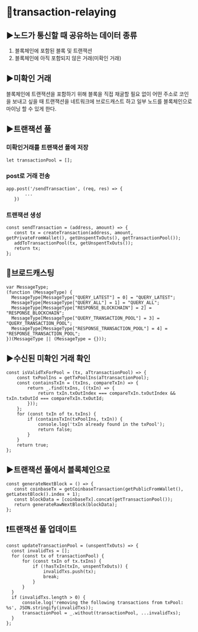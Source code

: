 # :love_letter:transaction-relaying

## :arrow_forward:노드가 통신할 때 공유하는 데이터 종류
 1. 블록체인에 포함된 블록 및 트랜잭션
 2. 블록체인에 아직 포함되지 않은 거래(미확인 거래)
 
## :arrow_forward:미확인 거래
 블록체인에 트랜잭션을 포함하기 위해 블록을 직접 채굴할 필요 없이 
 어떤 주소로 코인을 보내고 싶을 때 트랜잭션을 네트워크에 브로드캐스트 하고 일부 노드를 블록체인으로 마이닝 할 수 있게 한다.
 
## :arrow_forward:트랜잭션 풀
 
 ### 미확인거래를 트랜잭션 폴에 저장
 
 ```
 let transactionPool = [];
 ```
 
 ### post로 거래 전송
 
 ```
 app.post('/sendTransaction', (req, res) => {
        ...
    })
 ```
 ### 트랜잭션 생성
 
 ```
 const sendTransaction = (address, amount) => {
    const tx = createTransaction(address, amount, getPrivateFromWallet(), getUnspentTxOuts(), getTransactionPool());
    addToTransactionPool(tx, getUnspentTxOuts());
    return tx;
};
 ```
 ## :mega:브로드캐스팅
  ```
 var MessageType;
(function (MessageType) {
    MessageType[MessageType["QUERY_LATEST"] = 0] = "QUERY_LATEST";
    MessageType[MessageType["QUERY_ALL"] = 1] = "QUERY_ALL";
    MessageType[MessageType["RESPONSE_BLOCKCHAIN"] = 2] = "RESPONSE_BLOCKCHAIN";
    MessageType[MessageType["QUERY_TRANSACTION_POOL"] = 3] = "QUERY_TRANSACTION_POOL";
    MessageType[MessageType["RESPONSE_TRANSACTION_POOL"] = 4] = "RESPONSE_TRANSACTION_POOL";
})(MessageType || (MessageType = {}));
 ```

## :arrow_forward:수신된 미확인 거래 확인

```
const isValidTxForPool = (tx, aTtransactionPool) => {
    const txPoolIns = getTxPoolIns(aTtransactionPool);
    const containsTxIn = (txIns, compareTxIn) => {
        return _.find(txIns, ((txIn) => {
            return txIn.txOutIndex === compareTxIn.txOutIndex && txIn.txOutId === compareTxIn.txOutId;
        }));
    };
    for (const txIn of tx.txIns) {
        if (containsTxIn(txPoolIns, txIn)) {
            console.log('txIn already found in the txPool');
            return false;
        }
    }
    return true;
};
 ```
 
## :arrow_forward:트랜잭션 풀에서 블록체인으로
 
 ```
 const generateNextBlock = () => {
    const coinbaseTx = getCoinbaseTransaction(getPublicFromWallet(), getLatestBlock().index + 1);
    const blockData = [coinbaseTx].concat(getTransactionPool());
    return generateRawNextBlock(blockData);
};
 
 ```
 ## :heavy_exclamation_mark:트랜잭션 풀 업데이트
  ```
 const updateTransactionPool = (unspentTxOuts) => {
    const invalidTxs = [];
    for (const tx of transactionPool) {
        for (const txIn of tx.txIns) {
            if (!hasTxIn(txIn, unspentTxOuts)) {
                invalidTxs.push(tx);
                break;
            }
        }
    }
    if (invalidTxs.length > 0) {
        console.log('removing the following transactions from txPool: %s', JSON.stringify(invalidTxs));
        transactionPool = _.without(transactionPool, ...invalidTxs);
    }
};
 ```


